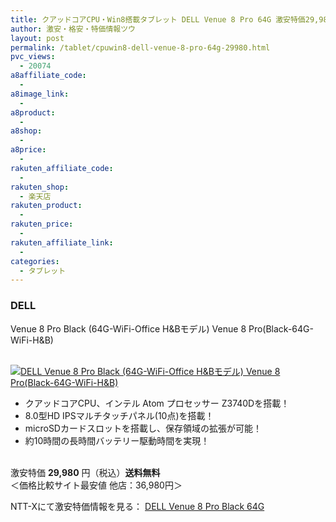 ```yaml
---
title: クアッドコアCPU・Win8搭載タブレット DELL Venue 8 Pro 64G 激安特価29,980円！送料無料！
author: 激安・格安・特価情報ツウ
layout: post
permalink: /tablet/cpuwin8-dell-venue-8-pro-64g-29980.html
pvc_views:
  - 20074
a8affiliate_code:
  - 
a8image_link:
  - 
a8product:
  - 
a8shop:
  - 
a8price:
  - 
rakuten_affiliate_code:
  - 
rakuten_shop:
  - 楽天店
rakuten_product:
  - 
rakuten_price:
  - 
rakuten_affiliate_link:
  - 
categories:
  - タブレット
---
```

### DELL  
Venue 8 Pro Black (64G-WiFi-Office H&#038;Bモデル) Venue 8 Pro(Black-64G-WiFi-H&#038;B)

<div class="img-bg2 img_L">
  <a href="http://px.a8.net/svt/ejp?a8mat=ZYP6S+8IMA3E+S1Q+BWGDT&#038;a8ejpredirect=http://nttxstore.jp/_II_DE14570487" target="_blank"><br /> <img border="0" alt="DELL Venue 8 Pro Black (64G-WiFi-Office H&#038;Bモデル) Venue 8 Pro(Black-64G-WiFi-H&#038;B)" src="http://i1.wp.com/image.nttxstore.jp/l2_images/D/DE/DE14570487.jpg?w=120" data-recalc-dims="1" /></a>
</div>

<!--more-->

  * クアッドコアCPU、インテル Atom プロセッサー Z3740Dを搭載！
  * 8.0型HD IPSマルチタッチパネル(10点)を搭載！
  * microSDカードスロットを搭載し、保存領域の拡張が可能！
  * 約10時間の長時間バッテリー駆動時間を実現！

<br clear="all" />激安特価 <span class="tokka-price"><strong>29,980</strong></span> 円（税込）**送料無料**  
＜価格比較サイト最安値 他店：36,980円＞  
  
NTT-Xにて激安特価情報を見る： <span class="fs150p"><a href="http://px.a8.net/svt/ejp?a8mat=ZYP6S+8IMA3E+S1Q+BWGDT&#038;a8ejpredirect=http://nttxstore.jp/_II_DE14570487" target="_blank">DELL Venue 8 Pro Black 64G</a></span>